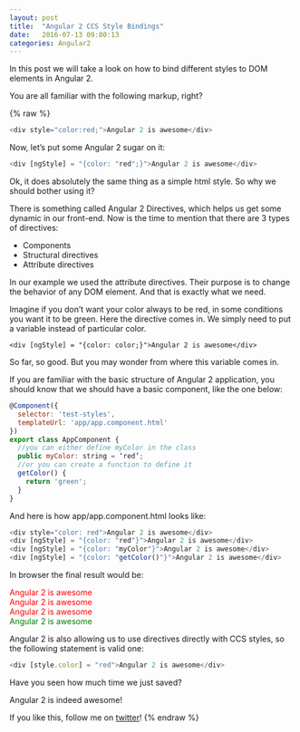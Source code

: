```yaml
---
layout: post
title:  "Angular 2 CCS Style Bindings"
date:   2016-07-13 09:00:13
categories: Angular2
---
```





In this post we will take a look on how to bind different styles to DOM elements in Angular 2.

You are all familiar with the following markup, right?

{% raw %}
``` javascript
<div style="color:red;">Angular 2 is awesome</div>
```
Now, let’s put some Angular 2 sugar on it:

``` javascript
<div [ngStyle] = "{color: "red";}">Angular 2 is awesome</div>
```
Ok, it does absolutely the same thing as a simple html style. So why we should bother using it?

There is something called Angular 2 Directives, which helps us get some dynamic in our front-end. Now is the time to mention that there are 3 types of directives:

* Components
* Structural directives
* Attribute directives

In our example we used the attribute directives. Their purpose is to change the behavior of any DOM element. And that is exactly what we need.

Imagine if you don’t want your color always to be red, in some conditions you want it to be green. Here the directive comes in. We simply need to put a variable instead of particular color.

    <div [ngStyle] = "{color: color;}">Angular 2 is awesome</div>

So far, so good. But you may wonder from where this variable comes in.

If you are familiar with the basic structure of Angular 2 application, you should know that we should have a basic component, like the one below:

```javascript
@Component({
  selector: 'test-styles',
  templateUrl: 'app/app.component.html'
})
export class AppComponent {
  //you can either define myColor in the class
  public myColor: string = ‘red’;
  //or you can create a function to define it
  getColor() {
    return 'green';
  }
}
```
And here is how app/app.component.html looks like:

``` javascript
<div style="color: red">Angular 2 is awesome</div>
<div [ngStyle] = "{color: "red"}">Angular 2 is awesome</div>
<div [ngStyle] = "{color: "myColor"}">Angular 2 is awesome</div>
<div [ngStyle] = "{color: "getColor()"}">Angular 2 is awesome</div>
```
In browser the final result would be:

<div style="color: red">Angular 2 is awesome</div>
<div style = "color: red">Angular 2 is awesome</div>
<div style = "color: red">Angular 2 is awesome</div>
<div style = "color: green">Angular 2 is awesome</div>

Angular 2 is also allowing us to use directives directly with CCS styles, so the following statement is valid one:

``` javascript
<div [style.color] = "red">Angular 2 is awesome</div>
```
Have you seen how much time we just saved?

Angular 2 is indeed awesome!

If you like this, follow me on [twitter](https://twitter.com/lili_vs)!
{% endraw %}